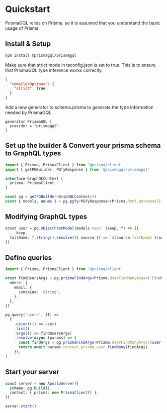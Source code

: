 # Quickstart

PrismaGQL relies on Prisma, so it is assumed that you understand the basic usage of Prisma.

## Install & Setup

```sh
npm install @prismagql/prismagql
```

Make sure that strict mode in tsconfig.json is set to true. This is to ensure that PrismaGQL type inference works correctly.

```json
{
  "compilerOptions": {
    "strict": true
  }
}
```

Add a new generator to schema.prisma to generate the type information needed by PrismaGQL.

```prisma
generator PrismaGQL {
  provider = "prismagql"
}
```

## Set up the builder & Convert your prisma schema to GraphQL types

```ts
import { Prisma, PrismaClient } from '@prisma/client'
import { getPGBuilder, PGfyResponse } from '@prismagql/prismagql'

interface GraphQLContext {
  prisma: PrismaClient
}

const pg = getPGBuilder<GraphQLContext>()
const { models, enums } = pg.pgfy<PGfyResponse>(Prisma.dmmf.datamodel)
```

## Modifying GraphQL types

```ts
const user = pg.objectFromModel(models.User, (keep, f) => ({
  ...keep,
  fullName: f.string().resolve(({ source }) => `${source.fistName} ${source.lastName}`)
})
```

## Define queries

```ts
import { Prisma, PrismaClient } from '@prisma/client'

const findUsersArgs = pg.prismaFindArgs<Prisma.UserFindManyArgs>('FindUsers')({
  where: {
    email: {
      contains: 'String',
    },
  },
})

pg.query('users', (f) =>
  f
    .object(() => user)
    .list()
    .args(() => findUsersArgs)
    .resolve(async (params) => {
      const findArgs = pg.prismaFindArgs<Prisma.UserFindManyArgs>(user, params)
      return await params.context.prisma.user.findMany(findArgs)
    }),
)
```

## Start your server

```ts
const server = new ApolloServer({
  schema: pg.build(),
  context: { prisma: new PrismaClient() },
})

server.start()
```
